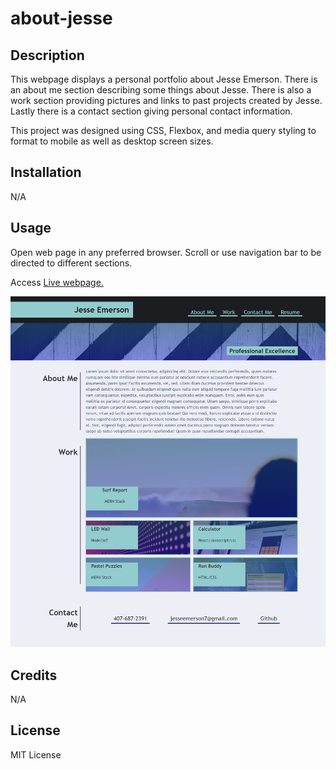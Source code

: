 # about-jesse

## Description

This webpage displays a personal portfolio about Jesse Emerson. There is an about me section describing some things about Jesse. There is also a work section providing pictures and links to past projects created by Jesse. Lastly there is a contact section giving personal contact information.

This project was designed using CSS, Flexbox, and media query styling to format to mobile as well as desktop screen sizes.

## Installation

N/A

## Usage

Open web page in any preferred browser. Scroll or use navigation bar to be directed to different sections.

Access <a href="https://jesseemerson7.github.io/about-Jesse/">Live webpage.</a>

<img src="./assets/images/127.0.0.1_5500_.png" alt="Jesse Emerson's portfolio" title="About Me">

## Credits

N/A

## License

MIT License
